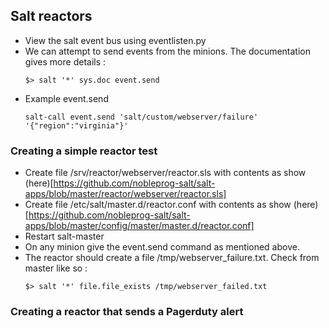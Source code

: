 ## Salt reactors
- View the salt event bus using eventlisten.py
- We can attempt to send events from the minions. The documentation gives more details :      
  ```
  $> salt '*' sys.doc event.send
  ```
- Example event.send        
  ```
  salt-call event.send 'salt/custom/webserver/failure' '{"region":"virginia"}'
  ```

### Creating a simple reactor test
- Create file /srv/reactor/webserver/reactor.sls with contents as show (here)[https://github.com/nobleprog-salt/salt-apps/blob/master/reactor/webserver/reactor.sls]        
- Create file /etc/salt/master.d/reactor.conf with contents as show (here)[https://github.com/nobleprog-salt/salt-apps/blob/master/config/master/master.d/reactor.conf]    
- Restart salt-master
- On any minion give the event.send command as mentioned above.
- The reactor should create a file /tmp/webserver_failure.txt. Check from master like so :     
  ```
  $> salt '*' file.file_exists /tmp/webserver_failed.txt
  ```

### Creating a reactor that sends a Pagerduty alert
